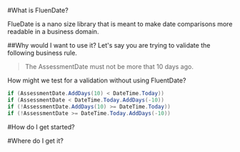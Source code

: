 #What is FluenDate?

FlueDate is a nano size library that is meant to make date comparisons more readable in a business domain.

##Why would I want to use it?
Let's say you are trying to validate the following business rule.
>The AssessmentDate must not be more that 10 days ago.

How might we test for a validation without using FluentDate?

```C#
if (AssessmentDate.AddDays(10) < DateTime.Today))
if (AssessmentDate < DateTime.Today.AddDays(-10))
if (!AssessmentDate.AddDays(10) >= DateTime.Today))
if (!AssessmentDate >= DateTime.Today.AddDays(-10))
```

#How do I get started?



#Where do I get it?

